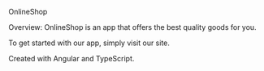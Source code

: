 OnlineShop

Overview:
OnlineShop is an app that offers the best quality goods for you.

To get started with our app, simply visit our site.

Created with Angular and TypeScript.
